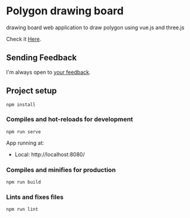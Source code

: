 # Polygon drawing board
drawing board web application to draw polygon using vue.js and three.js

Check it [Here](https://marwenayari.github.io/polygon-drawing-vue3-threejs/).


## Sending Feedback

I'm always open to [your feedback](https://github.com/marwenayari/polygon-drawing-board/issues).

## Project setup
```
npm install
```

### Compiles and hot-reloads for development
```
npm run serve
```
  App running at:
  - Local:   http://localhost:8080/
  
### Compiles and minifies for production
```
npm run build
```

### Lints and fixes files
```
npm run lint
```
